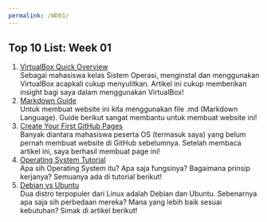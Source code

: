 ```yaml
---
permalink: /WD01/
---
```


## Top 10 List: Week 01

1. [VirtualBox Quick Overview](https://www.nakivo.com/blog/use-virtualbox-quick-overview/)<br>Sebagai mahasiswa kelas Sistem Operasi, menginstal dan menggunakan VirtualBox acapkali cukup menyulitkan. Artikel ini cukup memberikan insight bagi saya dalam menggunakan VirtualBox!
2. [Markdown Guide](https://www.markdownguide.org/)<br>Untuk membuat website ini kita menggunakan file .md (Markdown Language). Guide berikut sangat membantu untuk membuat website ini!
3. [Create Your First GitHub Pages](https://dev.to/programliftoff/create-your-first-website-on-github-pages)<br>Banyak diantara mahasiswa peserta OS (termasuk saya) yang belum pernah membuat website di GitHub sebelumnya. Setelah membaca artikel ini, saya berhasil membuat page ini!
4. [Operating System Tutorial](https://www.tutorialspoint.com/operating_system/os_overview.htm)<br>Apa sih Operating System itu? Apa saja fungsinya? Bagaimana prinsip kerjanya? Semuanya ada di tutorial berikut!
5. [Debian vs Ubuntu](https://thishosting.rocks/debian-vs-ubuntu/)<br>Dua distro terpopuler dari Linux adalah Debian dan Ubuntu. Sebenarnya apa saja sih perbedaan mereka? Mana yang lebih baik sesuai kebutuhan? Simak di artikel berikut! 
